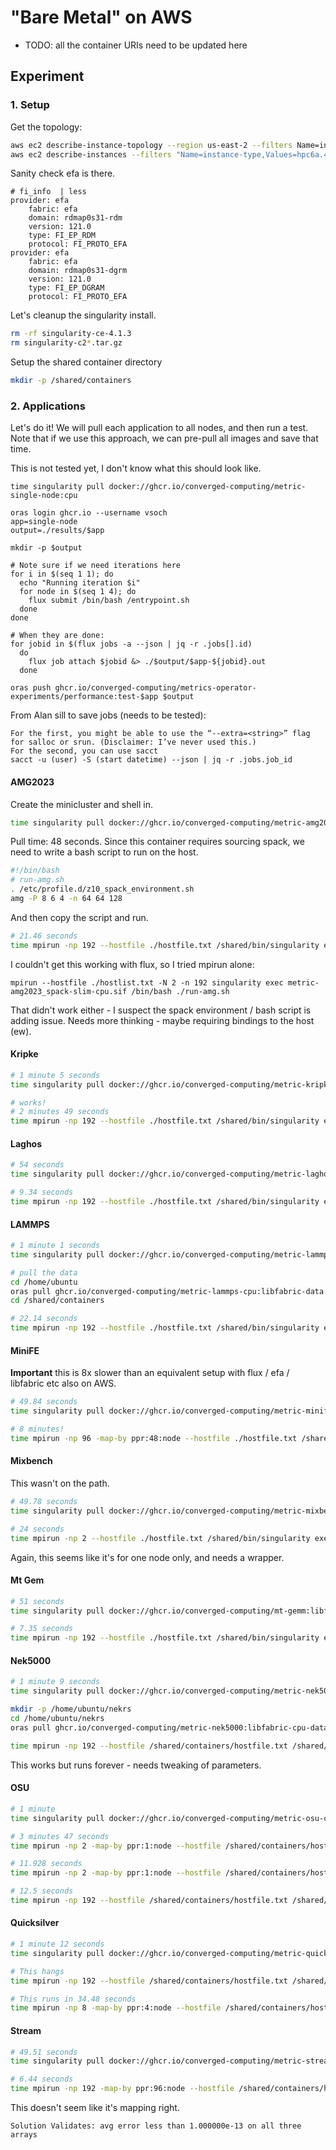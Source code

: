 # "Bare Metal" on AWS

- TODO: all the container URIs need to be updated here

## Experiment

### 1. Setup

Get the topology:

```bash
aws ec2 describe-instance-topology --region us-east-2 --filters Name=instance-type,Values=hpc6a.48xlarge > topology-2.json
aws ec2 describe-instances --filters "Name=instance-type,Values=hpc6a.48xlarge" --region us-east-1 > instances-2.json
```

Sanity check efa is there.

```
# fi_info  | less
provider: efa
    fabric: efa
    domain: rdmap0s31-rdm
    version: 121.0
    type: FI_EP_RDM
    protocol: FI_PROTO_EFA
provider: efa
    fabric: efa
    domain: rdmap0s31-dgrm
    version: 121.0
    type: FI_EP_DGRAM
    protocol: FI_PROTO_EFA
```

Let's cleanup the singularity install.

```bash
rm -rf singularity-ce-4.1.3
rm singularity-c2*.tar.gz
```

Setup the shared container directory

```bash
mkdir -p /shared/containers
```

### 2. Applications

Let's do it! We will pull each application to all nodes, and then run a test.
Note that if we use this approach, we can pre-pull all images and save that time.

This is not tested yet, I don't know what this should look like.

```
time singularity pull docker://ghcr.io/converged-computing/metric-single-node:cpu

oras login ghcr.io --username vsoch
app=single-node
output=./results/$app

mkdir -p $output

# Note sure if we need iterations here
for i in $(seq 1 1); do     
  echo "Running iteration $i"  
  for node in $(seq 1 4); do
    flux submit /bin/bash /entrypoint.sh
  done 
done

# When they are done:
for jobid in $(flux jobs -a --json | jq -r .jobs[].id)
  do
    flux job attach $jobid &> ./$output/$app-${jobid}.out 
  done

oras push ghcr.io/converged-computing/metrics-operator-experiments/performance:test-$app $output
```

From Alan sill to save jobs (needs to be tested):

```
For the first, you might be able to use the “--extra=<string>” flag for salloc or srun. (Disclaimer: I’ve never used this.)
For the second, you can use sacct
sacct -u (user) -S (start datetime) --json | jq -r .jobs.job_id
```

#### AMG2023

Create the minicluster and shell in.

```bash
time singularity pull docker://ghcr.io/converged-computing/metric-amg2023:spack-slim-cpu-int64-zen4
```

Pull time: 48 seconds.
Since this container requires sourcing spack, we need to write a bash script to run on the host.

```bash
#!/bin/bash
# run-amg.sh
. /etc/profile.d/z10_spack_environment.sh
amg -P 8 6 4 -n 64 64 128
```
And then copy the script and run.

```bash
# 21.46 seconds
time mpirun -np 192 --hostfile ./hostfile.txt /shared/bin/singularity exec /shared/containers/metric-amg2023_spack-slim-cpu.sif /bin/bash ./run_amg.sh
```

I couldn't get this working with flux, so I tried mpirun alone:

```
mpirun --hostfile ./hostlist.txt -N 2 -n 192 singularity exec metric-amg2023_spack-slim-cpu.sif /bin/bash ./run-amg.sh
```
That didn't work either - I suspect the spack environment / bash script is adding issue. Needs more thinking - maybe requiring bindings to the host (ew).


#### Kripke

```bash
# 1 minute 5 seconds
time singularity pull docker://ghcr.io/converged-computing/metric-kripke-cpu:libfabric

# works!
# 2 minutes 49 seconds
time mpirun -np 192 --hostfile ./hostfile.txt /shared/bin/singularity exec /shared/containers/metric-kripke-cpu_libfabric.sif kripke --layout GDZ --dset 8 --zones 96,96,96 --gset 16 --groups 64 --niter 10 --legendre 9 --quad 8 --procs 4,6,8
```


#### Laghos

```bash
# 54 seconds
time singularity pull docker://ghcr.io/converged-computing/metric-laghos:libfabric-cpu

# 9.34 seconds
time mpirun -np 192 --hostfile ./hostfile.txt /shared/bin/singularity exec --pwd /opt/laghos metric-laghos_libfabric-cpu.sif /opt/laghos/laghos -p 1 -m ./data/cube01_hex.mesh -rs 2 -tf 0.6 -pa -cfl 0.08 --max-steps 20
```

#### LAMMPS

```bash
# 1 minute 1 seconds
time singularity pull docker://ghcr.io/converged-computing/metric-lammps-cpu:libfabric

# pull the data
cd /home/ubuntu
oras pull ghcr.io/converged-computing/metric-lammps-cpu:libfabric-data
cd /shared/containers

# 22.14 seconds
time mpirun -np 192 --hostfile ./hostfile.txt /shared/bin/singularity exec --pwd /home/ubuntu/common /shared/containers/metric-lammps-cpu_libfabric.sif  lmp -in in.snap.test -var snapdir 2J8_W.SNAP -v x 228 -v y 228 -v z 228 -var nsteps 20000
```

#### MiniFE

**Important** this is 8x slower than an equivalent setup with flux / efa / libfabric etc also on AWS.

```bash
# 49.84 seconds
time singularity pull docker://ghcr.io/converged-computing/metric-minife:libfabric-cpu

# 8 minutes!
time mpirun -np 96 -map-by ppr:48:node --hostfile ./hostfile.txt /shared/bin/singularity exec /shared/containers/metric-minife_libfabric-cpu.sif miniFE.x nx=620 ny=620 nz=620 num_devices=4 use_locking=1 elem_group_size=2 use_elem_mat_fields=10 verify_solution=0
```

#### Mixbench

This wasn't on the path.

```bash
# 49.78 seconds
time singularity pull docker://ghcr.io/converged-computing/metric-mixbench:libfabric-cpu

# 24 seconds
time mpirun -np 2 --hostfile ./hostfile.txt /shared/bin/singularity exec /shared/containers/metric-mixbench_libfabric-cpu.sif mixbench-cpu
```

Again, this seems like it's for one node only, and needs a wrapper.

#### Mt Gem

```bash
# 51 seconds
time singularity pull docker://ghcr.io/converged-computing/mt-gemm:libfabric-cpu

# 7.35 seconds
time mpirun -np 192 --hostfile ./hostfile.txt /shared/bin/singularity exec /shared/containers/mt-gemm_libfabric-cpu.sif /opt/dense_linear_algebra/gemm/mpi/build/1_dense_gemm_mpi
```

#### Nek5000

```bash
# 1 minute 9 seconds
time singularity pull docker://ghcr.io/converged-computing/metric-nek5000:libfabric-cpu

mkdir -p /home/ubuntu/nekrs
cd /home/ubuntu/nekrs
oras pull ghcr.io/converged-computing/metric-nek5000:libfabric-cpu-data

time mpirun -np 192 --hostfile /shared/containers/hostfile.txt /shared/bin/singularity exec --pwd /home/ubuntu/nekrs/turbPipe /shared/containers/metric-nek5000_libfabric-cpu.sif nekrs --setup /home/ubuntu/nekrs/turbPipe/turbPipe.par
```

This works but runs forever - needs tweaking of parameters.

#### OSU

```bash
# 1 minute
time singularity pull docker://ghcr.io/converged-computing/metric-osu-cpu:libfabric

# 3 minutes 47 seconds
time mpirun -np 2 -map-by ppr:1:node --hostfile /shared/containers/hostfile.txt /shared/bin/singularity exec /shared/containers/metric-osu-cpu_libfabric.sif /opt/osu-benchmark/build.openmpi/mpi/pt2pt/osu_bw

# 11.928 seconds
time mpirun -np 2 -map-by ppr:1:node --hostfile /shared/containers/hostfile.txt /shared/bin/singularity exec /shared/containers/metric-osu-cpu_libfabric.sif /opt/osu-benchmark/build.openmpi/mpi/pt2pt/osu_latency

# 12.5 seconds
time mpirun -np 192 --hostfile /shared/containers/hostfile.txt /shared/bin/singularity exec /shared/containers/metric-osu-cpu_libfabric.sif /opt/osu-benchmark/build.openmpi/mpi/collective/osu_allreduce
```

#### Quicksilver

```bash
# 1 minute 12 seconds
time singularity pull docker://ghcr.io/converged-computing/metric-quicksilver-cpu:libfabric

# This hangs
time mpirun -np 192 --hostfile /shared/containers/hostfile.txt /shared/bin/singularity exec /shared/containers/metric-quicksilver-cpu_libfabric.sif qs --inputFile /opt/quicksilver/Examples/CORAL2_Benchmark/Problem1/Coral2_P1.inp

# This runs in 34.48 seconds
time mpirun -np 8 -map-by ppr:4:node --hostfile /shared/containers/hostfile.txt /shared/bin/singularity exec /shared/containers/metric-quicksilver-cpu_libfabric.sif qs --inputFile /opt/quicksilver/Examples/CORAL2_Benchmark/Problem1/Coral2_P1.inp
```

#### Stream

```bash
# 49.51 seconds
time singularity pull docker://ghcr.io/converged-computing/metric-stream:libfabric-cpu

# 6.44 seconds
time mpirun -np 192 -map-by ppr:96:node --hostfile /shared/containers/hostfile.txt /shared/bin/singularity exec /shared/containers/metric-stream_libfabric-cpu.sif stream_c.exe
```

This doesn't seem like it's mapping right.

```
Solution Validates: avg error less than 1.000000e-13 on all three arrays
```

